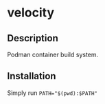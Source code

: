 # velocity

## Description
Podman container build system.

## Installation
Simply run `PATH="$(pwd):$PATH"`
